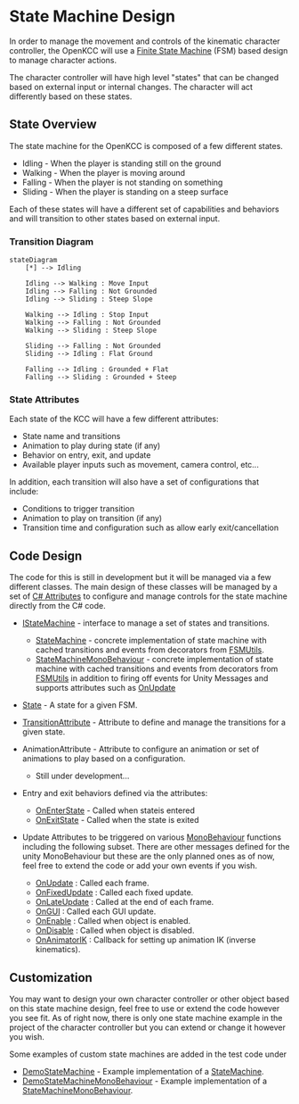 # State Machine Design

In order to manage the movement and controls of the
kinematic character controller, the OpenKCC will use a
[Finite State Machine](https://en.wikipedia.org/wiki/Finite-state_machine)
(FSM) based design to manage character actions.

The character controller will have high level "states"
that can be changed based on external input or internal
changes. The character will act differently
based on these states.

## State Overview

The state machine for the OpenKCC is composed
of a few different states.

* Idling - When the player is standing still on the ground
* Walking - When the player is moving around
* Falling - When the player is not standing on something
* Sliding - When the player is standing on a steep surface

Each of these states will have a different set of
capabilities and behaviors and will transition to
other states based on external input.

### Transition Diagram

```mermaid
stateDiagram
    [*] --> Idling

    Idling --> Walking : Move Input
    Idling --> Falling : Not Grounded
    Idling --> Sliding : Steep Slope

    Walking --> Idling : Stop Input
    Walking --> Falling : Not Grounded
    Walking --> Sliding : Steep Slope

    Sliding --> Falling : Not Grounded
    Sliding --> Idling : Flat Ground

    Falling --> Idling : Grounded + Flat
    Falling --> Sliding : Grounded + Steep
```

### State Attributes

Each state of the KCC will have a few different
attributes:

* State name and transitions
* Animation to play during state (if any)
* Behavior on entry, exit, and update
* Available player inputs
    such as movement, camera control, etc...

In addition, each transition will also
have a set of configurations that include:

* Conditions to trigger transition
* Animation to play on transition (if any)
* Transition time and configuration
    such as allow early exit/cancellation

## Code Design

The code for this is still in development
but it will be managed via a few different classes.
The main design of these classes will be managed
by a set of [C# Attributes](https://learn.microsoft.com/en-us/dotnet/csharp/programming-guide/concepts/attributes/)
to configure and manage controls for the state machine
directly from the C# code.

* [IStateMachine](xref:nickmaltbie.OpenKCC.FSM.IStateMachine) - interface to
    manage a set of states and transitions.

    * [StateMachine](xref:nickmaltbie.OpenKCC.FSM.StateMachine)
        \- concrete implementation of state machine
        with cached transitions and events from decorators from [FSMUtils](xref:nickmaltbie.OpenKCC.FSM.FSMUtils).
    * [StateMachineMonoBehaviour](xref:nickmaltbie.OpenKCC.FSM.StateMachineMonoBehaviour)
        \- concrete implementation of state machine with cached transitions and events
        from decorators from [FSMUtils](xref:nickmaltbie.OpenKCC.FSM.FSMUtils)
        in addition to firing off events for Unity Messages and supports
        attributes such as
        [OnUpdate](xref:nickmaltbie.OpenKCC.FSM.Attributes.OnUpdateAttribute)

* [State](xref:nickmaltbie.OpenKCC.FSM.State) - A state for a given FSM.
* [TransitionAttribute](xref:nickmaltbie.OpenKCC.FSM.Attributes.TransitionAttribute)
    \- Attribute to define and manage
    the transitions for a given state.
* AnimationAttribute - Attribute to configure an animation
    or set of animations to play based on a configuration.

    * Still under development...

* Entry and exit behaviors defined via the attributes:

    * [OnEnterState](xref:nickmaltbie.OpenKCC.FSM.Attributes.OnEnterStateAttribute)
        \- Called when stateis entered
    * [OnExitState](xref:nickmaltbie.OpenKCC.FSM.Attributes.OnExitStateAttribute)
        \- Called when the state is exited

* Update Attributes to be triggered on various [MonoBehaviour](https://docs.unity3d.com/ScriptReference/MonoBehaviour.html)
    functions including the following subset. There are other
    messages defined for the unity MonoBehaviour but these
    are the only planned ones as of now, feel free to extend
    the code or add your own events if you wish.

    * [OnUpdate](xref:nickmaltbie.OpenKCC.FSM.Attributes.OnUpdateAttribute)
        : Called each frame.
    * [OnFixedUpdate](xref:nickmaltbie.OpenKCC.FSM.Attributes.OnFixedUpdateAttribute)
        : Called each fixed update.
    * [OnLateUpdate](xref:nickmaltbie.OpenKCC.FSM.Attributes.OnLateUpdateAttribute)
        : Called at the end of each frame.
    * [OnGUI](xref:nickmaltbie.OpenKCC.FSM.Attributes.OnGUIAttribute)
        : Called each GUI update.
    * [OnEnable](xref:nickmaltbie.OpenKCC.FSM.Attributes.OnEnableAttribute)
        : Called when object is enabled.
    * [OnDisable](xref:nickmaltbie.OpenKCC.FSM.Attributes.OnDisableAttribute)
        : Called when object is disabled.
    * [OnAnimatorIK](xref:nickmaltbie.OpenKCC.FSM.Attributes.OnAnimatorIKAttribute)
        : Callback for setting up animation IK (inverse kinematics).

## Customization

You may want to design your own character controller or
other object based on this state machine design, feel
free to use or extend the code however you see fit.
As of right now, there is only one state machine example
in the project of the character controller
but you can extend or change it however you wish.

Some examples of custom state machines are added
in the test code under

* [DemoStateMachine](xref:nickmaltbie.OpenKCC.Tests.EditMode.FSM.DemoStateMachine)
    \- Example implementation of a
    [StateMachine](xref:nickmaltbie.OpenKCC.FSM.StateMachine).
* [DemoStateMachineMonoBehaviour](xref:nickmaltbie.OpenKCC.Tests.EditMode.FSM.DemoStateMachineMonoBehaviour)
    \- Example implementation of a
    [StateMachineMonoBehaviour](xref:nickmaltbie.OpenKCC.FSM.StateMachineMonoBehaviour).
